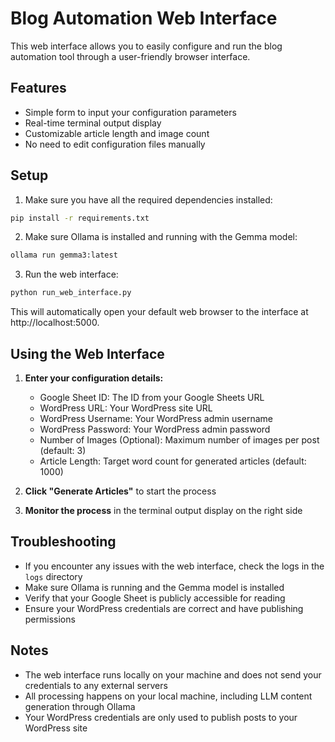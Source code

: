 # Blog Automation Web Interface

This web interface allows you to easily configure and run the blog automation tool through a user-friendly browser interface.

## Features

- Simple form to input your configuration parameters
- Real-time terminal output display
- Customizable article length and image count
- No need to edit configuration files manually

## Setup

1. Make sure you have all the required dependencies installed:

```bash
pip install -r requirements.txt
```

2. Make sure Ollama is installed and running with the Gemma model:

```bash
ollama run gemma3:latest
```

3. Run the web interface:

```bash
python run_web_interface.py
```

This will automatically open your default web browser to the interface at http://localhost:5000.

## Using the Web Interface

1. **Enter your configuration details:**
   - Google Sheet ID: The ID from your Google Sheets URL
   - WordPress URL: Your WordPress site URL
   - WordPress Username: Your WordPress admin username
   - WordPress Password: Your WordPress admin password
   - Number of Images (Optional): Maximum number of images per post (default: 3)
   - Article Length: Target word count for generated articles (default: 1000)

2. **Click "Generate Articles"** to start the process

3. **Monitor the process** in the terminal output display on the right side

## Troubleshooting

- If you encounter any issues with the web interface, check the logs in the `logs` directory
- Make sure Ollama is running and the Gemma model is installed
- Verify that your Google Sheet is publicly accessible for reading
- Ensure your WordPress credentials are correct and have publishing permissions

## Notes

- The web interface runs locally on your machine and does not send your credentials to any external servers
- All processing happens on your local machine, including LLM content generation through Ollama
- Your WordPress credentials are only used to publish posts to your WordPress site
